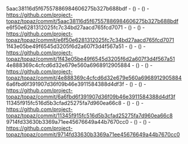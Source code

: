 5aac38116d5f67557886984606275b327b688bdf -  () -  () - https://github.com/project-topaz/topaz/commit/5aac38116d5f67557886984606275b327b688bdf
e6f50e6281312025fc7c34bd27aacd765fcd7071 -  () -  () - https://github.com/project-topaz/topaz/commit/e6f50e6281312025fc7c34bd27aacd765fcd7071
1f43e05be49f6545d3205f6d2a607f3d4f567a51 -  () -  () - https://github.com/project-topaz/topaz/commit/1f43e05be49f6545d3205f6d2a607f3d4f567a51
4e888369c4cfcd6d32e679e560a6968912905884 -  () -  () - https://github.com/project-topaz/topaz/commit/4e888369c4cfcd6d32e679e560a6968912905884
6a6fbd6f391907d36f09b46e3911584388d4df3f -  () -  () - https://github.com/project-topaz/topaz/commit/6a6fbd6f391907d36f09b46e3911584388d4df3f
11345f915fc516d5b3cfad25275fa7d960ea66c8 -  () -  () - https://github.com/project-topaz/topaz/commit/11345f915fc516d5b3cfad25275fa7d960ea66c8
9714fd33630b3369a71ee45676649a44b7670cc0 -  () -  () - https://github.com/project-topaz/topaz/commit/9714fd33630b3369a71ee45676649a44b7670cc0
